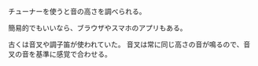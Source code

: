 チューナーを使うと音の高さを調べられる。

簡易的でもいいなら、ブラウザやスマホのアプリもある。

古くは音叉や調子笛が使われていた。
音叉は常に同じ高さの音が鳴るので、音叉の音を基準に感覚で合わせる。
